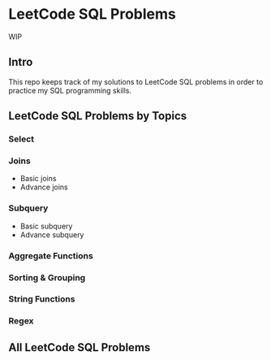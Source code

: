 # LeetCode SQL Problems
WIP
## Intro
This repo keeps track of my solutions to LeetCode SQL problems in order to practice my SQL programming skills.
## LeetCode SQL Problems by Topics
### Select
### Joins
* Basic joins
* Advance joins
### Subquery
* Basic subquery
* Advance subquery
### Aggregate Functions
### Sorting & Grouping
### String Functions
### Regex
## All LeetCode SQL Problems
